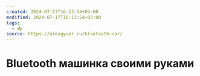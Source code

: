 ```yaml
---
created: 2024-07-17T16:13:54+03:00
modified: 2024-07-17T16:13:54+03:00
tags:
  - 📥
source: https://alexgyver.ru/bluetooth-car/
---
```


# Bluetooth машинка своими руками
